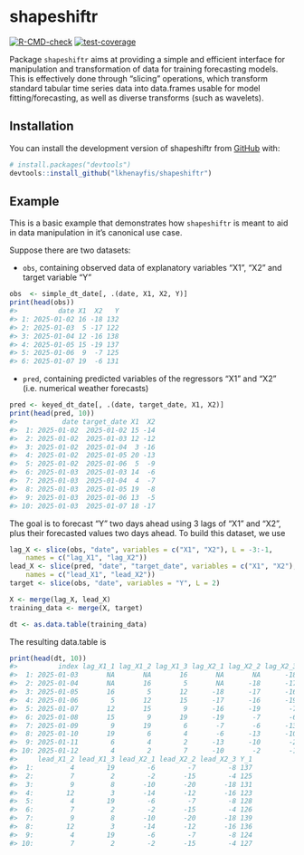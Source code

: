 
<!-- README.md is generated from README.Rmd. Please edit that file -->

# shapeshiftr

<!-- badges: start -->

[![R-CMD-check](https://github.com/lkhenayfis/shapeshiftr/actions/workflows/R-CMD-check.yaml/badge.svg)](https://github.com/lkhenayfis/shapeshiftr/actions/workflows/R-CMD-check.yaml)
[![test-coverage](https://github.com/lkhenayfis/shapeshiftr/actions/workflows/test-coverage.yaml/badge.svg)](https://github.com/lkhenayfis/shapeshiftr/actions/workflows/test-coverage.yaml)
<!-- badges: end -->

Package `shapeshiftr` aims at providing a simple and efficient interface
for manipulation and transformation of data for training forecasting
models. This is effectively done through “slicing” operations, which
transform standard tabular time series data into data.frames usable for
model fitting/forecasting, as well as diverse transforms (such as
wavelets).

## Installation

You can install the development version of shapeshiftr from
[GitHub](https://github.com/lkhenayfis/shapeshiftr) with:

``` r
# install.packages("devtools")
devtools::install_github("lkhenayfis/shapeshiftr")
```

## Example

This is a basic example that demonstrates how `shapeshiftr` is meant to
aid in data manipulation in it’s canonical use case.

Suppose there are two datasets:

  - `obs`, containing observed data of explanatory variables “X1”, “X2”
    and target variable “Y”

<!-- end list -->

``` r
obs  <- simple_dt_date[, .(date, X1, X2, Y)]
print(head(obs))
#>          date X1  X2   Y
#> 1: 2025-01-02 16 -18 132
#> 2: 2025-01-03  5 -17 122
#> 3: 2025-01-04 12 -16 138
#> 4: 2025-01-05 15 -19 137
#> 5: 2025-01-06  9  -7 125
#> 6: 2025-01-07 19  -6 131
```

  - `pred`, containing predicted variables of the regressors “X1” and
    “X2” (i.e. numerical weather forecasts)

<!-- end list -->

``` r
pred <- keyed_dt_date[, .(date, target_date, X1, X2)]
print(head(pred, 10))
#>           date target_date X1  X2
#>  1: 2025-01-02  2025-01-02 15 -14
#>  2: 2025-01-02  2025-01-03 12 -12
#>  3: 2025-01-02  2025-01-04  3 -16
#>  4: 2025-01-02  2025-01-05 20 -13
#>  5: 2025-01-02  2025-01-06  5  -9
#>  6: 2025-01-03  2025-01-03 14  -6
#>  7: 2025-01-03  2025-01-04  4  -7
#>  8: 2025-01-03  2025-01-05 19  -8
#>  9: 2025-01-03  2025-01-06 13  -5
#> 10: 2025-01-03  2025-01-07 18 -17
```

The goal is to forecast “Y” two days ahead using 3 lags of “X1” and
“X2”, plus their forecasted values two days ahead. To build this
dataset, we use

``` r
lag_X <- slice(obs, "date", variables = c("X1", "X2"), L = -3:-1,
    names = c("lag_X1", "lag_X2"))
lead_X <- slice(pred, "date", "target_date", variables = c("X1", "X2"), L = 0:2,
    names = c("lead_X1", "lead_X2"))
target <- slice(obs, "date", variables = "Y", L = 2)

X <- merge(lag_X, lead_X)
training_data <- merge(X, target)

dt <- as.data.table(training_data)
```

The resulting data.table is

``` r
print(head(dt, 10))
#>          index lag_X1_1 lag_X1_2 lag_X1_3 lag_X2_1 lag_X2_2 lag_X2_3 lead_X1_1
#>  1: 2025-01-03       NA       NA       16       NA       NA      -18        14
#>  2: 2025-01-04       NA       16        5       NA      -18      -17        16
#>  3: 2025-01-05       16        5       12      -18      -17      -16        10
#>  4: 2025-01-06        5       12       15      -17      -16      -19        15
#>  5: 2025-01-07       12       15        9      -16      -19       -7        14
#>  6: 2025-01-08       15        9       19      -19       -7       -6        16
#>  7: 2025-01-09        9       19        6       -7       -6      -13        10
#>  8: 2025-01-10       19        6        4       -6      -13      -10        15
#>  9: 2025-01-11        6        4        2      -13      -10       -2        14
#> 10: 2025-01-12        4        2        7      -10       -2       -1        16
#>     lead_X1_2 lead_X1_3 lead_X2_1 lead_X2_2 lead_X2_3 Y_1
#>  1:         4        19        -6        -7        -8 137
#>  2:         7         2        -2       -15        -4 125
#>  3:         9         8       -10       -20       -18 131
#>  4:        12         3       -14       -12       -16 123
#>  5:         4        19        -6        -7        -8 128
#>  6:         7         2        -2       -15        -4 126
#>  7:         9         8       -10       -20       -18 139
#>  8:        12         3       -14       -12       -16 136
#>  9:         4        19        -6        -7        -8 124
#> 10:         7         2        -2       -15        -4 127
```
